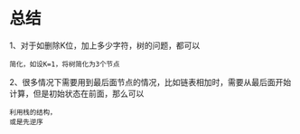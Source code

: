 # 总结

1、对于如删除K位，加上多少字符，树的问题，都可以

    简化，如设K=1，将树简化为3个节点
   
2、很多情况下需要用到最后面节点的情况，比如链表相加时，需要从最后面开始计算，但是初始状态在前面，那么可以
    
    利用栈的结构，
    或是先逆序